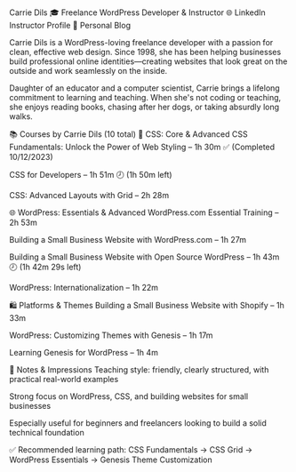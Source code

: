Carrie Dils
🎓 Freelance WordPress Developer & Instructor
🌐 LinkedIn Instructor Profile
📘 Personal Blog

Carrie Dils is a WordPress-loving freelance developer with a passion for clean, effective web design. Since 1998, she has been helping businesses build professional online identities—creating websites that look great on the outside and work seamlessly on the inside.

Daughter of an educator and a computer scientist, Carrie brings a lifelong commitment to learning and teaching. When she's not coding or teaching, she enjoys reading books, chasing after her dogs, or taking absurdly long walks.

📚 Courses by Carrie Dils (10 total)
🧱 CSS: Core & Advanced
CSS Fundamentals: Unlock the Power of Web Styling – 1h 30m ✅ (Completed 10/12/2023)

CSS for Developers – 1h 51m 🕗 (1h 50m left)

CSS: Advanced Layouts with Grid – 2h 28m

🌐 WordPress: Essentials & Advanced
WordPress.com Essential Training – 2h 53m

Building a Small Business Website with WordPress.com – 1h 27m

Building a Small Business Website with Open Source WordPress – 1h 43m 🕗 (1h 42m 29s left)

WordPress: Internationalization – 1h 22m

🛍️ Platforms & Themes
Building a Small Business Website with Shopify – 1h 33m

WordPress: Customizing Themes with Genesis – 1h 17m

Learning Genesis for WordPress – 1h 4m

📝 Notes & Impressions
Teaching style: friendly, clearly structured, with practical real-world examples

Strong focus on WordPress, CSS, and building websites for small businesses

Especially useful for beginners and freelancers looking to build a solid technical foundation

✅ Recommended learning path:
CSS Fundamentals → CSS Grid → WordPress Essentials → Genesis Theme Customization

